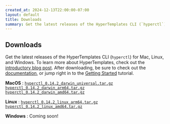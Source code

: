 ```yaml
---
created_at: 2024-12-13T22:00:00-07:00
layout: default
title: Downloads
summary: Get the latest releases of the HyperTemplates CLI (`hyperctl`).
---
```


## Downloads

Get the latest releases of the HyperTemplates CLI (`hyperctl`) for Mac, Linux, and Windows.
To learn more about HyperTemplates, check out the [introductory blog post]. 
After downloading, be sure to check out the [documentation], or jump right in to the [Getting Started] tutorial.

**MacOS**
: <a href='/downloads/hyperctl_0.14.2_darwin_universal.tar.gz' download><code>hyperctl_0.14.2_darwin_universal.tar.gz</code></a>  
  <a href='/downloads/hyperctl_0.14.2_darwin_arm64.tar.gz' download><code>hyperctl_0.14.2_darwin_arm64.tar.gz</code></a>  
  <a href='/downloads/hyperctl_0.14.2_darwin_amd64.tar.gz' download><code>hyperctl_0.14.2_darwin_amd64.tar.gz</code></a>  

**Linux**
: <a href='/downloads/hyperctl_0.14.2_linux_arm64.tar.gz' download><code>hyperctl_0.14.2_linux_arm64.tar.gz</code></a>  
  <a href='/downloads/hyperctl_0.14.2_linux_amd64.tar.gz' download><code>hyperctl_0.14.2_linux_amd64.tar.gz</code></a>  

**Windows**
: Coming soon!

<!-- Links -->
[introductory blog post]: /blog/introducing-hypertemplates/
[documentation]: /docs/
[Getting Started]: /docs/tutorials/getting-started/
